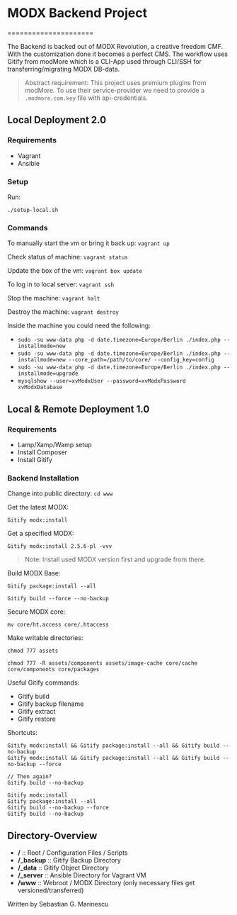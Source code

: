 # MODX Backend Project
=====================

The Backend is backed out of MODX Revolution, a creative freedom CMF.
With the customization done it becomes a perfect CMS.
The workflow uses Gitify from modMore which is a CLI-App used
through CLI/SSH for transferring/migrating MODX DB-data.

> Abstract requirement:
This project uses premium plugins from modMore. To use their service-provider
we need to provide a `.modmore.com.key` file with api-credentials.

## Local Deployment 2.0
### Requirements
- Vagrant
- Ansible

### Setup
Run: 
```
./setup-local.sh
```

### Commands
To manually start the vm or bring it back up: 
`vagrant up`

Check status of machine: 
`vagrant status`

Update the box of the vm: 
`vagrant box update`

To log in to local server: 
`vagrant ssh`

Stop the machine:
`vagrant halt`

Destroy the machine:
`vagrant destroy`

Inside the machine you could need the following: 

- `sudo -su www-data php -d date.timezone=Europe/Berlin ./index.php --installmode=new`
- `sudo -su www-data php -d date.timezone=Europe/Berlin ./index.php --installmode=new --core_path=/path/to/core/ --config_key=config`
- `sudo -su www-data php -d date.timezone=Europe/Berlin ./index.php --installmode=upgrade`
- `mysqlshow --user=xvModxUser --password=xvModxPassword xvModxDatabase`


## Local & Remote Deployment 1.0
### Requirements
- Lamp/Xamp/Wamp setup
- Install Composer
- Install Gitify

### Backend Installation
Change into public directory:
`cd www`

Get the latest MODX:
```
Gitify modx:install
```

Get a specified MODX:
```
Gitify modx:install 2.5.6-pl -vvv
```

> Note:
Install used MODX version first and upgrade from there.

Build MODX Base:
```
Gitify package:install --all
```
```
Gitify build --force --no-backup
```

Secure MODX core:
```
mv core/ht.access core/.htaccess
```

Make writable directories:
```
chmod 777 assets
```
```
chmod 777 -R assets/components assets/image-cache core/cache core/components core/packages
```

Useful Gitify commands: 
- Gitify build
- Gitify backup filename
- Gitify extract
- Gitify restore

Shortcuts:
```
Gitify modx:install && Gitify package:install --all && Gitify build --no-backup
Gitify modx:install && Gitify package:install --all && Gitify build --no-backup --force
  
// Then again?
Gitify build --no-backup
  
Gitify modx:install
Gitify package:install --all
Gitify build --no-backup --force
Gitify build --no-backup
```


Directory-Overview
----
- **/** 
  :: Root / Configuration Files / Scripts
- **/\_backup** 
  :: Gitify Backup Directory
- **/\_data** 
  :: Gitify Object Directory
- **/\_server** 
  :: Ansible Directory for Vagrant VM
- **/www** 
  :: Webroot / MODX Directory (only necessary files get versioned/transferred) 

Written by Sebastian G. Marinescu 
